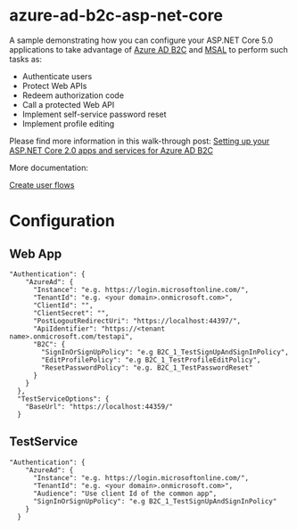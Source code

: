 # azure-ad-b2c-asp-net-core

A sample demonstrating how you can configure your ASP.NET Core 5.0 applications to take advantage of [Azure AD B2C](https://azure.microsoft.com/en-us/services/active-directory-b2c/) and [MSAL](https://github.com/AzureAD/microsoft-authentication-library-for-dotnet) to perform such tasks as:
- Authenticate users
- Protect Web APIs
- Redeem authorization code
- Call a protected Web API
- Implement self-service password reset
- Implement profile editing

Please find more information in this walk-through post:
[Setting up your ASP.NET Core 2.0 apps and services for Azure AD B2C](https://dzimchuk.net/setting-up-your-asp-net-core-2-0-apps-and-services-for-azure-ad-b2c/)

More documentation:

[Create user flows](https://docs.microsoft.com/en-us/azure/active-directory-b2c/tutorial-create-user-flows?pivots=b2c-user-flow)

# Configuration

## Web App

```
"Authentication": {
    "AzureAd": {
      "Instance": "e.g. https://login.microsoftonline.com/",
      "TenantId": "e.g. <your domain>.onmicrosoft.com>",
      "ClientId": "",
      "ClientSecret": "",
      "PostLogoutRedirectUri": "https://localhost:44397/",
      "ApiIdentifier": "https://<tenant name>.onmicrosoft.com/testapi",
      "B2C": {
        "SignInOrSignUpPolicy": "e.g B2C_1_TestSignUpAndSignInPolicy",
        "EditProfilePolicy": "e.g B2C_1_TestProfileEditPolicy",
        "ResetPasswordPolicy": "e.g. B2C_1_TestPasswordReset"
      }
    }
  },
  "TestServiceOptions": {
    "BaseUrl": "https://localhost:44359/"
  } 
```

## TestService

```
"Authentication": {
    "AzureAd": {
      "Instance": "e.g. https://login.microsoftonline.com/",
      "TenantId": "e.g. <your domain>.onmicrosoft.com>",
      "Audience": "Use client Id of the common app",
      "SignInOrSignUpPolicy": "e.g B2C_1_TestSignUpAndSignInPolicy"
    }
  }
```
